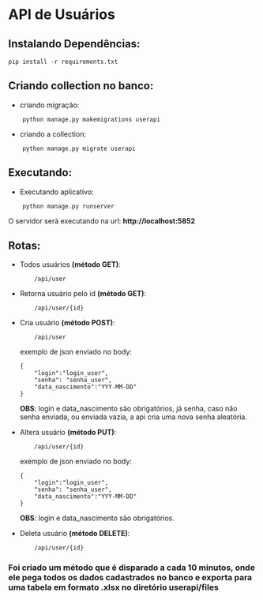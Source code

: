 # API de Usuários

## Instalando Dependências:
    pip install -r requirements.txt
    
## Criando collection no banco:

- criando migração:
```
    python manage.py makemigrations userapi
```
- criando a collection:
```
    python manage.py migrate userapi
```

## Executando:

- Executando aplicativo:
```
    python manage.py runserver
```
O servidor será executando na url: **http://localhost:5852**

## Rotas:
 - Todos usuários **(método GET)**:
    ```
        /api/user
    ```

 - Retorna usuário pelo id **(método GET)**:
    ```
        /api/user/{id}
    ```
    
 - Cria usuário **(método POST)**:
    ```
        /api/user
    ```
    exemplo de json enviado no body:
    ```
    {
        "login":"login_user",
        "senha": "senha_user",
        "data_nascimento":"YYY-MM-DD"
    }
    ```
    **OBS**: login e data_nascimento são obrigatórios, já senha, caso não senha enviada, ou enviada vazia, a api cria uma nova senha aleatória.

 - Altera usuário **(método PUT)**:
    ```
        /api/user/{id}
    ```
    exemplo de json enviado no body:
    ```
    {
        "login":"login_user",
        "senha": "senha_user",
        "data_nascimento":"YYY-MM-DD"
    }
    ```
    **OBS**: login e data_nascimento são obrigatórios.

- Deleta usuário **(método DELETE)**:
    ```
        /api/user/{id}
    ```

### Foi criado um método que é disparado a cada 10 minutos, onde ele pega todos os dados cadastrados no banco e exporta para uma tabela em formato .xlsx no diretório **userapi/files**